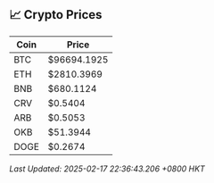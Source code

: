 ## 📈 Crypto Prices

| Coin | Price |
| ---- | ----- |
| BTC | $96694.1925 |
| ETH | $2810.3969 |
| BNB | $680.1124 |
| CRV | $0.5404 |
| ARB | $0.5053 |
| OKB | $51.3944 |
| DOGE | $0.2674 |

_Last Updated: 2025-02-17 22:36:43.206 +0800 HKT_